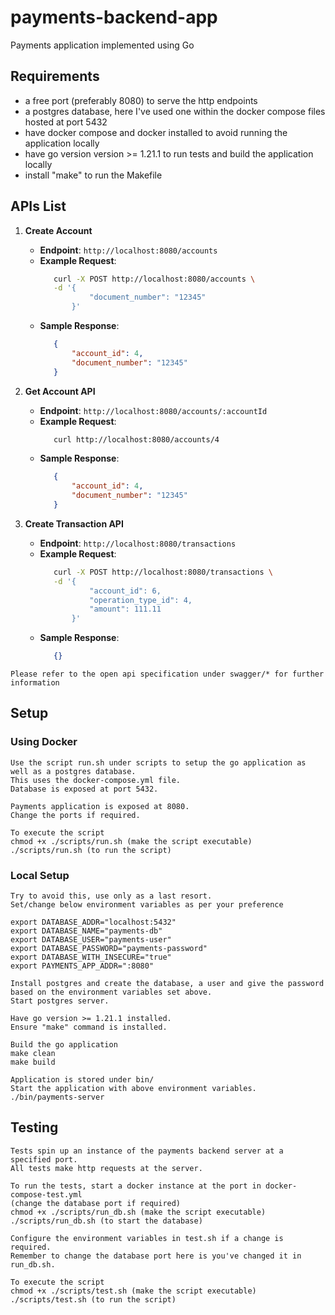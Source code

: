 # payments-backend-app
Payments application implemented using Go

## Requirements
- a free port (preferably 8080) to serve the http endpoints
- a postgres database, here I've used one within the docker compose files hosted at port 5432
- have docker compose and docker installed to avoid running the application locally
- have go version version >= 1.21.1 to run tests and build the application locally
- install "make" to run the Makefile

## APIs List

1. **Create Account**
   - **Endpoint**: `http://localhost:8080/accounts`
   - **Example Request**:
     ```bash
        curl -X POST http://localhost:8080/accounts \
        -d '{
                "document_number": "12345"
            }'
     ```
   - **Sample Response**:
     ```json
        {
            "account_id": 4,
            "document_number": "12345"
        }
     ```

2. **Get Account API**
   - **Endpoint**: `http://localhost:8080/accounts/:accountId`
   - **Example Request**:
     ```bash
        curl http://localhost:8080/accounts/4
     ```
   - **Sample Response**:
     ```json
        {
            "account_id": 4,
            "document_number": "12345"
        }
     ```

3. **Create Transaction API**
   - **Endpoint**: `http://localhost:8080/transactions`
   - **Example Request**:
     ```bash
        curl -X POST http://localhost:8080/transactions \
        -d '{
                "account_id": 6,
                "operation_type_id": 4,
                "amount": 111.11
            }'
     ```
   - **Sample Response**:
     ```json
        {}
     ```

```
Please refer to the open api specification under swagger/* for further information
```

## Setup

### Using Docker

```
Use the script run.sh under scripts to setup the go application as well as a postgres database.
This uses the docker-compose.yml file.
Database is exposed at port 5432.

Payments application is exposed at 8080.
Change the ports if required.

To execute the script
chmod +x ./scripts/run.sh (make the script executable)
./scripts/run.sh (to run the script)
```

### Local Setup

```
Try to avoid this, use only as a last resort.
Set/change below environment variables as per your preference

export DATABASE_ADDR="localhost:5432"
export DATABASE_NAME="payments-db"
export DATABASE_USER="payments-user"
export DATABASE_PASSWORD="payments-password"
export DATABASE_WITH_INSECURE="true"
export PAYMENTS_APP_ADDR=":8080"

Install postgres and create the database, a user and give the password based on the environment variables set above.
Start postgres server.

Have go version >= 1.21.1 installed.
Ensure "make" command is installed.

Build the go application
make clean
make build

Application is stored under bin/
Start the application with above environment variables.
./bin/payments-server
```

## Testing

```
Tests spin up an instance of the payments backend server at a specified port.
All tests make http requests at the server.

To run the tests, start a docker instance at the port in docker-compose-test.yml
(change the database port if required)
chmod +x ./scripts/run_db.sh (make the script executable)
./scripts/run_db.sh (to start the database)

Configure the environment variables in test.sh if a change is required.
Remember to change the database port here is you've changed it in run_db.sh.

To execute the script
chmod +x ./scripts/test.sh (make the script executable)
./scripts/test.sh (to run the script)
```